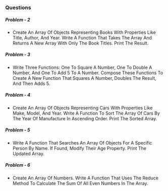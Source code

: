 ### Questions

##### Problem - 2

- Create An Array Of Objects Representing Books With Properties Like Title, Author, And Year. Write A Function That Takes The Array And Returns A New Array With Only The Book Titles. Print The Result.

##### Problem - 3

- Write Three Functions: One To Square A Number, One To Double A Number, And One To Add 5 To A Number. Compose These Functions To Create A New Function That Squares A Number, Doubles The Result, And Then Adds 5.

##### Problem - 4

- Create An Array Of Objects Representing Cars With Properties Like Make, Model, And Year. Write A Function To Sort The Array Of Cars By The Year Of Manufacture In Ascending Order. Print The Sorted Array.

##### Problem - 5

- Write A Function That Searches An Array Of Objects For A Specific Person By Name. If Found, Modify Their Age Property. Print The Updated Array.

##### Problem - 6

- Create An Array Of Numbers. Write A Function That Uses The Reduce Method To Calculate The Sum Of All Even Numbers In The Array.
